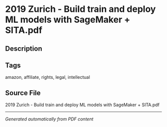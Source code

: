 # 2019 Zurich - Build train and deploy ML models with SageMaker + SITA.pdf

## Description

## Tags
amazon, affiliate, rights, legal, intellectual

## Source File
2019 Zurich - Build train and deploy ML models with SageMaker + SITA.pdf

---
*Generated automatically from PDF content*

